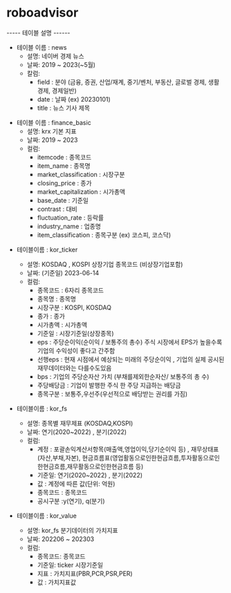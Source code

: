 # roboadvisor

----- 테이블 설명 ------
- 테이블 이름 : news
  - 설명: 네이버 경제 뉴스
  - 날짜: 2019 ~ 2023(~5월)
  - 칼럼:
    - field : 분야 (금융, 증권, 산업/재계, 중기/벤처, 부동산, 글로벌 경제, 생활경제, 경제일반)
    - date : 날짜 (ex) 20230101)   
    - title : 뉴스 기사 제목

<!-- <<<<<<< chan -->

- 테이블 이름 : finance_basic
  - 설명: krx 기본 지표
  - 날짜: 2019 ~ 2023
  - 컬럼:
    - itemcode : 종목코드
    - item_name : 종목명
    - market_classification : 시장구분
    - closing_price : 종가
    - market_capitalization : 시가총액
    - base_date : 기준일
    - contrast : 대비
    - fluctuation_rate : 등락률
    - industry_name : 업종명
    - item_classification : 종목구분 (ex) 코스피, 코스닥)


<!-- >>>>>>> main -->

- 테이블이름 : kor_ticker
  - 설명: KOSDAQ , KOSPI 상장기업 종목코드 (비상장기업포함)
  - 날짜: (기준일) 2023-06-14
  - 컬럼: 
    - 종목코드 : 6자리 종목코드 
    - 종목명 : 종목명
    - 시장구분 : KOSPI, KOSDAQ
    - 종가 : 종가
    - 시가총액 : 시가총액
    - 기준일 : 시장기준일(상장종목)
    - eps : 주당순이익(순이익 / 보통주의 총수) 주식 시장에서 EPS가 높을수록 기업의 수익성이 좋다고 간주함
    - 선행eps : 현재 시점에서 예상되는 미래의 주당순이익 , 기업의 실제 공시된 재무데이터와는 다를수도있음
    - bps : 기업의 주당순자산 가치 (부채를제외한순자산/ 보통주의 총 수)
    - 주당배당금 : 기업이 발행한 주식 한 주당 지급하는 배당금
    - 종목구분 : 보통주,우선주(우선적으로 배당받는 권리를 가짐) 


- 테이블이름 : kor_fs
  - 설명: 종목별 재무제표 (KOSDAQ,KOSPI) 
  - 날짜: 연기(2020~2022) , 분기(2022) 
  - 컬럼:
    - 계정 : 포괄손익계산서항목(매출액,영업이익,당기순이익 등) , 재무상태표(자산,부채,자본), 현금흐름표(영업활동으로인한현금흐름,투자활동으로인한현금흐름,재무활동으로인한현금흐름 등)
    - 기준일: 연기(2020~2022) , 분기(2022)
    - 값 : 계정에 따른 값(단위: 억원)
    - 종목코드 : 종목코드
    - 공시구분 :y(연기), q(분기)


- 테이블이름 : kor_value 
  - 설명: kor_fs 분기데이터의 가치지표 
  - 날짜: 202206 ~ 202303  
  - 컬럼:
    - 종목코드: 종목코드
    - 기준일: ticker 시장기준일
    - 지표 : 가치지표(PBR,PCR,PSR,PER)
    - 값 : 가치지표값

